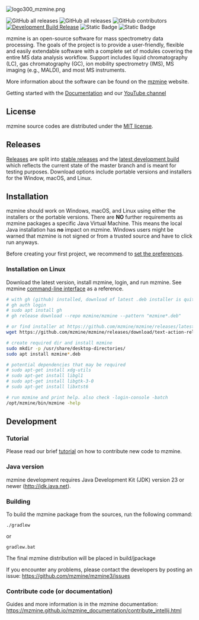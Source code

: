 ![logo300_mzmine.png](mzmine-community%2Flogo%2Flogo300_mzmine.png)

![GitHub all releases](https://img.shields.io/github/downloads/mzmine/mzmine/total)
![GitHub all releases](https://img.shields.io/github/downloads/mzmine/mzmine/latest/total)
![GitHub contributors](https://img.shields.io/github/contributors/mzmine/mzmine)
[![Development Build Release](https://github.com/mzmine/mzmine/actions/workflows/dev_build_release.yml/badge.svg)](https://github.com/mzmine/mzmine/actions/workflows/dev_build_release.yml)
![Static Badge](https://img.shields.io/badge/JDK%20version-25-blue)
![Static Badge](https://img.shields.io/badge/JavaFX%20version-24-%2391219c)

mzmine is an open-source software for mass spectrometry data processing. The goals of the project is
to provide a user-friendly, flexible and easily extendable software with a complete set of modules
covering the entire MS data analysis workflow. Support includes liquid chromatography (LC), gas
chromatography (GC), ion mobility spectrometry (IMS), MS imaging (e.g., MALDI), and most MS
instruments.

More information about the software can be found on the [mzmine](http://mzmine.github.io) website.

Getting started with the [Documentation](https://mzmine.github.io/mzmine_documentation/index.html)
and
our [YouTube channel](https://www.youtube.com/@mzmineproject/playlists?view=1&sort=lad&flow=grid)

## License

mzmine source codes are distributed under the [MIT license](LICENSE.txt).

## Releases

[Releases](https://github.com/mzmine/mzmine3/releases?q=&expanded=true) are split
into [stable releases](https://github.com/mzmine/mzmine3/releases/latest)
and
the [latest development build](https://github.com/mzmine/mzmine3/releases/tag/Development-release)
which reflects the current state of the master branch and is meant for testing purposes. Download
options include portable versions and installers for the Window, macOS, and Linux.

## Installation

mzmine should work on Windows, macOS, and Linux using either the installers or the portable
versions. There are **NO** further requirements as mzmine packages a specific Java Virtual Machine.
This means the local Java installation has **no** impact on mzmine. Windows users might be warned
that mzmine is not signed or from a trusted source and have to click run anyways.

Before creating your first project, we recommend to [set the preferences](#set-user-preferences).

### Installation on Linux

Download the latest version, install mzmine, login, and run mzmine. See
mzmine [command-line interface](https://mzmine.github.io/mzmine_documentation/commandline_tool.html)
as a reference.

```bash
# with gh (github) installed, download of latest .deb installer is quite easy
# gh auth login
# sudo apt install gh
# gh release download --repo mzmine/mzmine --pattern "mzmine*.deb"

# or find installer at https://github.com/mzmine/mzmine/releases/latest 
wget https://github.com/mzmine/mzmine/releases/download/text-action-release/mzmine_4.3.1_amd64.deb

# create required dir and install mzmine
sudo mkdir -p /usr/share/desktop-directories/
sudo apt install mzmine*.deb

# potential dependencies that may be required 
# sudo apt-get install xdg-utils
# sudo apt-get install libgl1
# sudo apt-get install libgtk-3-0
# sudo apt-get install libxtst6

# run mzmine and print help. also check -login-console -batch
/opt/mzmine/bin/mzmine -help
```

## Development

### Tutorial

Please read our brief [tutorial](http://mzmine.github.io/development.html) on how to contribute new
code to mzmine.

### Java version

mzmine development requires Java Development Kit (JDK) version 23 or newer (http://jdk.java.net).

### Building

To build the mzmine package from the sources, run the following command:

    ./gradlew

or

    gradlew.bat

The final mzmine distribution will be placed in build/jpackage

If you encounter any problems, please contact the developers by posting an issue:
https://github.com/mzmine/mzmine3/issues

### Contribute code (or documentation)

Guides and more information is in the mzmine documentation:
https://mzmine.github.io/mzmine_documentation/contribute_intellij.html
